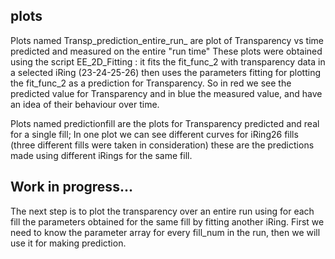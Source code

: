 ## plots
Plots named Transp_prediction_entire_run_<num> are plot of Transparency vs time predicted and measured on the entire "run time"
These plots were obtained using the script EE_2D_Fitting : it fits the fit_func_2 with transparency data in a selected iRing (23-24-25-26)
then uses the parameters fitting for plotting the fit_func_2 as a prediction for Transparency.
So in red we see the predicted value for Transparency and in blue the measured value, and have an idea of their behaviour over time.
  
Plots named predictionfill<num> are the plots for Transparency predicted and real for a single fill;
In one plot we can see different curves for iRing26 fills (three different fills were taken in consideration)
these are the predictions made using different iRings for the same fill.
 
## Work in progress...
The next step is to plot the transparency over an entire run using for each fill the parameters obtained for the same fill by fitting another iRing.
First we need to know the parameter array for every fill_num in the run, then we will use it for making prediction.


